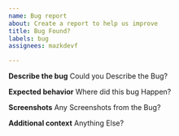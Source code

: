 ```yaml
---
name: Bug report
about: Create a report to help us improve
title: Bug Found?
labels: bug
assignees: mazkdevf

---
```


**Describe the bug**
Could you Describe the Bug?

**Expected behavior**
Where did this bug Happen?

**Screenshots**
Any Screenshots from the Bug?

**Additional context**
Anything Else?
